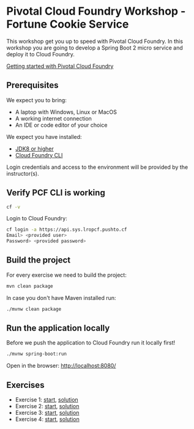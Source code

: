 # Pivotal Cloud Foundry Workshop - Fortune Cookie Service

This workshop get you up to speed with Pivotal Cloud Foundry.
In this workshop you are going to develop a Spring Boot 2 micro service and deploy it to Cloud Foundry.

[Getting started with Pivotal Cloud Foundry](https://pivotal.io/platform/pcf-tutorials/getting-started-with-pivotal-cloud-foundry)

## Prerequisites 

We expect you to bring:

* A laptop with Windows, Linux or MacOS
* A working internet connection
* An IDE or code editor of your choice

We expect you have installed:

* [JDK8 or higher](https://www.oracle.com/technetwork/java/javase/downloads/index.html)
* [Cloud Foundry CLI](https://docs.run.pivotal.io/cf-cli/install-go-cli.html)

Login credentials and access to the environment will be provided by the instructor(s).

## Verify PCF CLI is working

```bash
cf -v
```

Login to Cloud Foundry:

```bash
cf login -a https://api.sys.lropcf.pushto.cf
Email> <provided user>
Password> <provided password>
```

## Build the project

For every exercise we need to build the project: 

```bash
mvn clean package
```

In case you don't have Maven installed run: 

```bash
./mvnw clean package
```

## Run the application locally

Before we push the application to Cloud Foundry run it locally first!

```bash
./mvnw spring-boot:run
```

Open in the browser: [http://localhost:8080/](http://localhost:8080/)

## Exercises

* Exercise 1: [start](exercise-1-start.md), [solution](exercise-1-solution.md)
* Exercise 2: [start](exercise-2-start.md), [solution](exercise-2-solution.md)
* Exercise 3: [start](exercise-3-start.md), [solution](exercise-3-solution.md)
* Exercise 4: [start](exercise-4-start.md), [solution](exercise-4-solution.md)